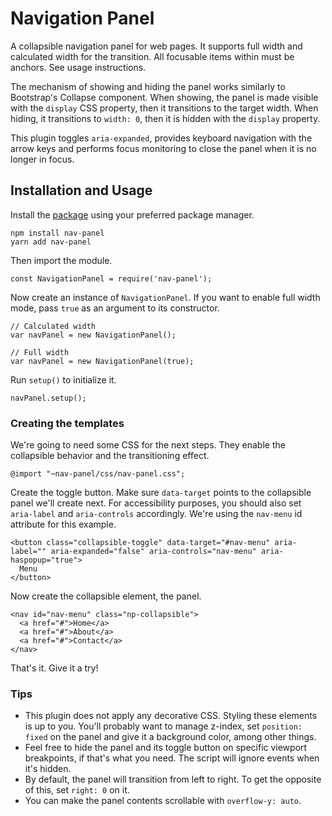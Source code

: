 # Navigation Panel
A collapsible navigation panel for web pages. It supports full width and calculated width for the transition. All focusable items within must be anchors. See usage instructions.

The mechanism of showing and hiding the panel works similarly to Bootstrap's Collapse component. When showing, the panel is made visible with the `display` CSS property, then it transitions to the target width. When hiding, it transitions to `width: 0`, then it is hidden with the `display` property.

This plugin toggles `aria-expanded`, provides keyboard navigation with the arrow keys and performs focus monitoring to close the panel when it is no longer in focus.

## Installation and Usage
Install the [package](https://www.npmjs.com/package/nav-panel) using your preferred package manager.
```
npm install nav-panel
yarn add nav-panel
```

Then import the module.
```
const NavigationPanel = require('nav-panel');
```

Now create an instance of `NavigationPanel`. If you want to enable full width mode, pass `true` as an argument to its constructor.
```
// Calculated width
var navPanel = new NavigationPanel();

// Full width
var navPanel = new NavigationPanel(true);
```

Run `setup()` to initialize it.
```
navPanel.setup();
```

### Creating the templates
We're going to need some CSS for the next steps. They enable the collapsible behavior and the transitioning effect.
```
@import "~nav-panel/css/nav-panel.css";
```

Create the toggle button. Make sure `data-target` points to the collapsible panel we'll create next. For accessibility purposes, you should also set `aria-label` and `aria-controls` accordingly. We're using the `nav-menu` id attribute for this example.
```
<button class="collapsible-toggle" data-target="#nav-menu" aria-label="" aria-expanded="false" aria-controls="nav-menu" aria-haspopup="true">
  Menu
</button>
```

Now create the collapsible element, the panel.
```
<nav id="nav-menu" class="np-collapsible">
  <a href="#">Home</a>
  <a href="#">About</a>
  <a href="#">Contact</a>
</nav>
```

That's it. Give it a try!

### Tips
- This plugin does not apply any decorative CSS. Styling these elements is up to you. You'll probably want to manage z-index, set `position: fixed` on the panel and give it a background color, among other things.
- Feel free to hide the panel and its toggle button on specific viewport breakpoints, if that's what you need. The script will ignore events when it's hidden.
- By default, the panel will transition from left to right. To get the opposite of this, set `right: 0` on it.
- You can make the panel contents scrollable with `overflow-y: auto`.
